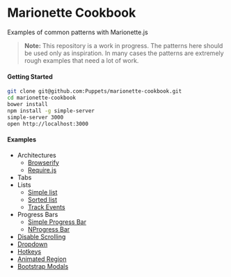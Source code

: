 Marionette Cookbook
===================

Examples of common patterns with Marionette.js

> **Note:** This repository is a work in progress. The patterns here should be used only as inspiration. In many cases the patterns are extremely rough examples that need a lot of work.

#### Getting Started
```sh
git clone git@github.com:Puppets/marionette-cookbook.git
cd marionette-cookbook
bower install
npm install -g simple-server
simple-server 3000
open http://localhost:3000
```

#### Examples

- Architectures
  - [Browserify](recipes/architectures/browserify)
  - [Require.js](recipes/architectures/requirejs)
- Tabs
- Lists
  - [Simple list](recipes/rendering-lists/simple-lists)
  - [Sorted list](recipes/rendering-lists/sorted-list)
  - [Track Events](recipes/rendering-lists/track-events)
- Progress Bars
  - [Simple Progress Bar](recipes/progress-bar)
  - [NProgress Bar](recipes/nprogress-progress-bar)
- [Disable Scrolling](recipes/disable-scrolling)
- [Dropdown](recipes/dropdown)
- [Hotkeys](recipes/hotkeys)
- [Animated Region](recipes/animated-region)
- [Bootstrap Modals](bootstrap/modals)

